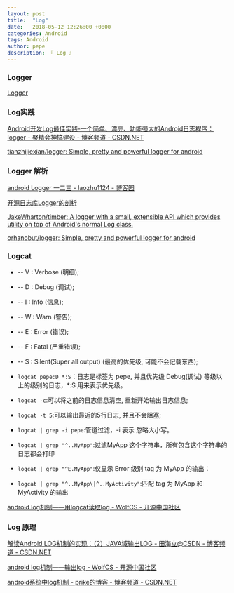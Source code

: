 ```yaml
---
layout: post
title:  "Log"
date:   2018-05-12 12:26:00 +0800
categories: Android
tags: Android
author: pepe
description: 『 Log 』
---
```


### Logger

[Logger](https://494778200pepe.github.io/android/2018/05/12/Logger.html)

### Log实践

[Android开发Log最佳实践-一个简单、漂亮、功能强大的Android日志程序：logger - 聚精会神搞建设 - 博客频道 - CSDN.NET](http://blog.csdn.net/wangshihui512/article/details/51042704)

[tianzhijiexian/logger: Simple, pretty and powerful logger for android](https://github.com/tianzhijiexian/logger)

### Logger 解析

[android Logger 一二三 - laozhu1124 - 博客园](http://www.cnblogs.com/manuosex/p/3592636.html)

[开源日志库Logger的剖析](http://mp.weixin.qq.com/s?__biz=MzAxMTI4MTkwNQ==&mid=2650821090&idx=1&sn=c4158dbb9691c3fbaf2dcb23348d954f&chksm=80b7857cb7c00c6a1c5f0e3290777e9fff21811ba8c42449426656cada8802f79d48c319aeaa&scene=1&srcid=0921slE857Knxk12TJ4Q6b2x#rd)

[JakeWharton/timber: A logger with a small, extensible API which provides utility on top of Android's normal Log class.](https://github.com/JakeWharton/timber)

[orhanobut/logger: Simple, pretty and powerful logger for android](https://github.com/orhanobut/logger)

### Logcat
 
* -- V : Verbose (明细);
* -- D : Debug (调试);
* -- I : Info (信息);
* -- W : Warn (警告);
* -- E : Error (错误);
* -- F : Fatal (严重错误);
* -- S : Silent(Super all output) (最高的优先级, 可能不会记载东西);

* `logcat pepe:D *:S`：日志是标签为 pepe, 并且优先级 Debug(调试) 等级以上的级别的日志，*:S 用来表示优先级。
* `logcat -c`:可以将之前的日志信息清空, 重新开始输出日志信息;
* `logcat -t 5`:可以输出最近的5行日志, 并且不会阻塞;

* `logcat | grep -i pepe`:管道过滤，-i 表示 忽略大小写。
* `logcat | grep "^..MyApp"`:过滤MyApp  这个字符串，所有包含这个字符串的日志都会打印
* `logcat | grep "^E.MyApp"`:仅显示 Error 级别 tag 为 MyApp 的输出：
* `logcat | grep "^..MyApp\|^..MyActivity"`:匹配 tag 为 MyApp 和 MyActivity 的输出


[android log机制——用logcat读取log - WolfCS - 开源中国社区](https://my.oschina.net/wolfcs/blog/165639)

### Log 原理

[解读Android LOG机制的实现：（2）JAVA域输出LOG - 田海立@CSDN - 博客频道 - CSDN.NET](http://blog.csdn.net/thl789/article/details/6629914)

[android log机制——输出log - WolfCS - 开源中国社区](https://my.oschina.net/wolfcs/blog/164624)

[android系统中log机制 - prike的博客 - 博客频道 - CSDN.NET](http://blog.csdn.net/prike/article/details/50214973)
























